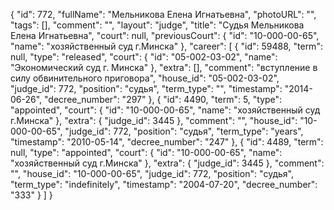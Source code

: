{
    "id": 772,
    "fullName": "Мельникова Елена Игнатьевна",
    "photoURL": "",
    "tags": [],
    "comment": "",
    "layout": "judge",
    "title": "Судья Мельникова Елена Игнатьевна",
    "court": null,
    "previousCourt": {
        "id": "10-000-00-65",
        "name": "хозяйственный суд г.Минска"
    },
    "career": [
        {
            "id": 59488,
            "term": null,
            "type": "released",
            "court": {
                "id": "05-002-03-02",
                "name": "Экономический суд г. Минска"
            },
            "extra": [],
            "comment": "вступление в силу обвинительного приговора",
            "house_id": "05-002-03-02",
            "judge_id": 772,
            "position": "судья",
            "term_type": "",
            "timestamp": "2014-06-26",
            "decree_number": "297"
        },
        {
            "id": 4490,
            "term": 5,
            "type": "appointed",
            "court": {
                "id": "10-000-00-65",
                "name": "хозяйственный суд г.Минска"
            },
            "extra": {
                "judge_id": 3445
            },
            "comment": "",
            "house_id": "10-000-00-65",
            "judge_id": 772,
            "position": "судья",
            "term_type": "years",
            "timestamp": "2010-05-14",
            "decree_number": "247"
        },
        {
            "id": 4489,
            "term": null,
            "type": "appointed",
            "court": {
                "id": "10-000-00-65",
                "name": "хозяйственный суд г.Минска"
            },
            "extra": {
                "judge_id": 3445
            },
            "comment": "",
            "house_id": "10-000-00-65",
            "judge_id": 772,
            "position": "судья",
            "term_type": "indefinitely",
            "timestamp": "2004-07-20",
            "decree_number": "333"
        }
    ]
}